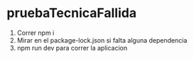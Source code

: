 # pruebaTecnicaFallida

1. Correr npm i
2. Mirar en el package-lock.json si falta alguna dependencia
3. npm run dev para correr la aplicacion
